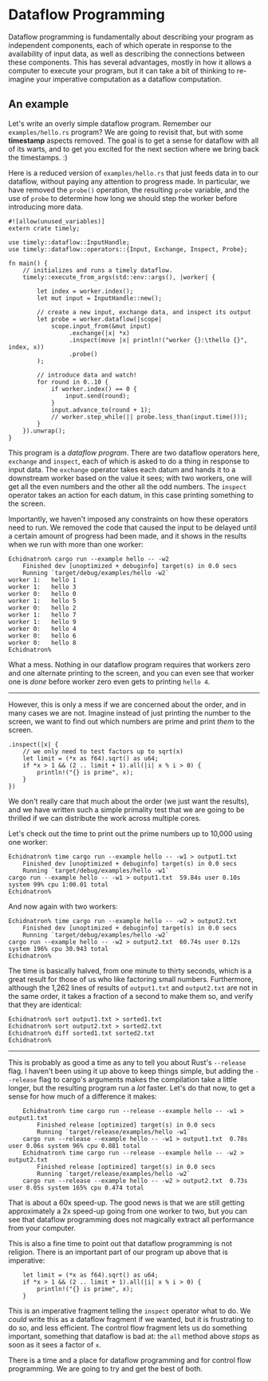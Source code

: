 # Dataflow Programming

Dataflow programming is fundamentally about describing your program as independent components, each of which operate in response to the availability of input data, as well as describing the connections between these components. This has several advantages, mostly in how it allows a computer to execute your program, but it can take a bit of thinking to re-imagine your imperative computation as a dataflow computation.

## An example

Let's write an overly simple dataflow program. Remember our `examples/hello.rs` program? We are going to revisit that, but with some **timestamp** aspects removed. The goal is to get a sense for dataflow with all of its warts, and to get you excited for the next section where we bring back the timestamps. :)

Here is a reduced version of `examples/hello.rs` that just feeds data in to our dataflow, without paying any attention to progress made. In particular, we have removed the `probe()` operation, the resulting `probe` variable, and the use of `probe` to determine how long we should step the worker before introducing more data.

```rust,no_run
#![allow(unused_variables)]
extern crate timely;

use timely::dataflow::InputHandle;
use timely::dataflow::operators::{Input, Exchange, Inspect, Probe};

fn main() {
    // initializes and runs a timely dataflow.
    timely::execute_from_args(std::env::args(), |worker| {

        let index = worker.index();
        let mut input = InputHandle::new();

        // create a new input, exchange data, and inspect its output
        let probe = worker.dataflow(|scope|
            scope.input_from(&mut input)
                 .exchange(|x| *x)
                 .inspect(move |x| println!("worker {}:\thello {}", index, x))
                 .probe()
        );

        // introduce data and watch!
        for round in 0..10 {
            if worker.index() == 0 {
                input.send(round);
            }
            input.advance_to(round + 1);
            // worker.step_while(|| probe.less_than(input.time()));
        }
    }).unwrap();
}
```

This program is a *dataflow program*. There are two dataflow operators here, `exchange` and `inspect`, each of which is asked to do a thing in response to input data. The `exchange` operator takes each datum and hands it to a downstream worker based on the value it sees; with two workers, one will get all the even numbers and the other all the odd numbers. The `inspect` operator takes an action for each datum, in this case printing something to the screen.

Importantly, we haven't imposed any constraints on how these operators need to run. We removed the code that caused the input to be delayed until a certain amount of progress had been made, and it shows in the results when we run with more than one worker:

    Echidnatron% cargo run --example hello -- -w2
        Finished dev [unoptimized + debuginfo] target(s) in 0.0 secs
        Running `target/debug/examples/hello -w2`
    worker 1:	hello 1
    worker 1:	hello 3
    worker 0:	hello 0
    worker 1:	hello 5
    worker 0:	hello 2
    worker 1:	hello 7
    worker 1:	hello 9
    worker 0:	hello 4
    worker 0:	hello 6
    worker 0:	hello 8
    Echidnatron% 

What a mess. Nothing in our dataflow program requires that workers zero and one alternate printing to the screen, and you can even see that worker one is *done* before worker zero even gets to printing `hello 4`.

---

However, this is only a mess if we are concerned about the order, and in many cases we are not. Imagine instead of just printing the number to the screen, we want to find out which numbers are prime and print *them* to the screen.

```rust,ignore
.inspect(|x| {
    // we only need to test factors up to sqrt(x) 
    let limit = (*x as f64).sqrt() as u64;
    if *x > 1 && (2 .. limit + 1).all(|i| x % i > 0) {
        println!("{} is prime", x);
    }
})
```

 We don't really care that much about the order (we just want the results), and we have written such a simple primality test that we are going to be thrilled if we can distribute the work across multiple cores.

 Let's check out the time to print out the prime numbers up to 10,000 using one worker:

    Echidnatron% time cargo run --example hello -- -w1 > output1.txt
        Finished dev [unoptimized + debuginfo] target(s) in 0.0 secs
        Running `target/debug/examples/hello -w1`
    cargo run --example hello -- -w1 > output1.txt  59.84s user 0.10s system 99% cpu 1:00.01 total
    Echidnatron% 

And now again with two workers:

    Echidnatron% time cargo run --example hello -- -w2 > output2.txt
        Finished dev [unoptimized + debuginfo] target(s) in 0.0 secs
        Running `target/debug/examples/hello -w2`
    cargo run --example hello -- -w2 > output2.txt  60.74s user 0.12s system 196% cpu 30.943 total
    Echidnatron%

The time is basically halved, from one minute to thirty seconds, which is a great result for those of us who like factoring small numbers. Furthermore, although the 1,262 lines of results of `output1.txt` and `output2.txt` are not in the same order, it takes a fraction of a second to make them so, and verify that they are identical:

    Echidnatron% sort output1.txt > sorted1.txt                   
    Echidnatron% sort output2.txt > sorted2.txt                   
    Echidnatron% diff sorted1.txt sorted2.txt                     
    Echidnatron% 

---

This is probably as good a time as any to tell you about Rust's `--release` flag. I haven't been using it up above to keep things simple, but adding the `--release` flag to cargo's arguments makes the compilation take a little longer, but the resulting program run a *lot* faster. Let's do that now, to get a sense for how much of a difference it makes:

```ignore
    Echidnatron% time cargo run --release --example hello -- -w1 > output1.txt
        Finished release [optimized] target(s) in 0.0 secs
        Running `target/release/examples/hello -w1`
    cargo run --release --example hello -- -w1 > output1.txt  0.78s user 0.06s system 96% cpu 0.881 total
    Echidnatron% time cargo run --release --example hello -- -w2 > output2.txt
        Finished release [optimized] target(s) in 0.0 secs
        Running `target/release/examples/hello -w2`
    cargo run --release --example hello -- -w2 > output2.txt  0.73s user 0.05s system 165% cpu 0.474 total
```

That is about a 60x speed-up. The good news is that we are still getting approximately a 2x speed-up going from one worker to two, but you can see that dataflow programming does not magically extract all performance from your computer.

This is also a fine time to point out that dataflow programming is not religion. There is an important part of our program up above that is imperative:

```ignore, rust
    let limit = (*x as f64).sqrt() as u64;
    if *x > 1 && (2 .. limit + 1).all(|i| x % i > 0) {
        println!("{} is prime", x);
    }
```

This is an imperative fragment telling the `inspect` operator what to do. We *could* write this as a dataflow fragment if we wanted, but it is frustrating to do so, and less efficient. The control flow fragment lets us do something important, something that dataflow is bad at: the `all` method above *stops* as soon as it sees a factor of `x`.

There is a time and a place for dataflow programming and for control flow programming. We are going to try and get the best of both.
